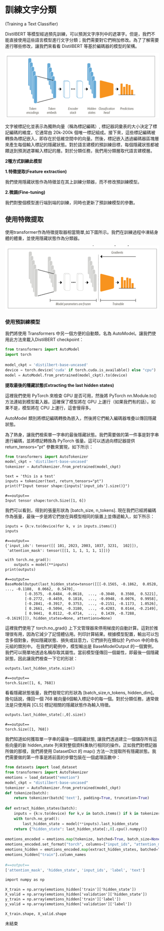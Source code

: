# 訓練文字分類
(Training a Text Classifier)

DistilBERT 等模型經過預先訓練，可以預測文字序列中的遮罩字。但是，我們不能直接使用這些語言模型進行文字分類；我們需要對它們稍加修改。為了了解需要進行哪些修改，讓我們來看看 DistilBERT 等基於編碼器的模型的架構。

![](./images/pic1.png)

文字被標記化並表示為獨熱向量（稱為標記編碼）, 標記器詞彙表的大小決定了標記編碼的維度，它通常由 20k-200k 個唯一標記組成。接下來，這些標記編碼被轉換為標記嵌入，即存在於低維空間中的向量。然後，標記嵌入透過編碼器區塊層來產生每個輸入標記的隱藏狀態。對於語言建模的預訓練目標，每個隱藏狀態都被饋送到預測遮罩輸入標記的層。對於分類任務，我們用分類層取代語言建模層。

**2種方式訓練此模型**

**1.特徵提取(Feature extraction)**

我們使用隱藏狀態作為特徵並在其上訓練分類器，而不修改預訓練模型。

**2.微調(Fine-tuning)**

我們對整個模型進行端到端的訓練，同時也更新了預訓練模型的參數。

## 使用特微提取
使用transformer作為特徵提取器相當簡單,如下圖所示。我們在訓練過程中凍結身體的體重，並使用隱藏狀態作為分類器。

![](./images/pic2.png)

### 使用預訓練模型
我們將使用 Transformers 中另一個方便的自動類，名為 AutoModel。讓我們使用此方法來載入DistilBERT checkpoint：

```python
from transformers import AutoModel
import torch

model_ckpt = 'distilbert-base-uncased'
device = torch.device('cuda' if torch.cuda.is_available() else "cpu")
model = AutoModel.from_pretrained(model_ckpt).to(device)
```

**提取最後的隱藏狀態(Extracting the last hidden states)**

這裡我們使用 PyTorch 來檢查 GPU 是否可用，然後將 PyTorch nn.Module.to() 方法連結到模型載入器。這確保了模型將在 GPU 上運行（如果我們有的話）。如果不是，模型將在 CPU 上運行，這會慢得多。

AutoModel 類別將標記編碼轉換為嵌入，然後將它們輸入編碼器堆疊以傳回隱藏狀態。

為了熱身，讓我們檢索單一字串的最後隱藏狀態。我們需要做的第一件事是對字串進行編碼，並將標記轉換為 PyTorch 張量。這可以透過向標記器提供 return_tensors="pt" 參數來實現，如下所示：

```python
from transformers import AutoTokenizer
model_ckpt = 'distilbert-base-uncased'
tokenizer = AutoTokenizer.from_pretrained(model_ckpt)
```

```
text = 'this is a test'
inputs = tokenizer(text, return_tensors="pt")
print(f"Input tensor shape:{inputs['input_ids'].size()}")

#==output==
Input tensor shape:torch.Size([1, 6])

```

我們可以看到，得到的張量形狀為 [batch_size, n_tokens]. 現在我們已經將編碼作為張量，最後一步是將它們放在與模型相同的裝置上並傳遞輸入，如下所示：

```
inputs = {k:v.to(device)for k, v in inputs.items()}
inputs

#==output==
{'input_ids': tensor([[ 101, 2023, 2003, 1037, 3231,  102]]),
 'attention_mask': tensor([[1, 1, 1, 1, 1, 1]])}
```

```
with torch.no_grad():
    outputs = model(**inputs)
print(outputs)

#==output==
BaseModelOutput(last_hidden_state=tensor([[[-0.1565, -0.1862,  0.0528,  ..., -0.1188,  0.0662,  0.5470],
         [-0.3575, -0.6484, -0.0618,  ..., -0.3040,  0.3508,  0.5221],
         [-0.2772, -0.4459,  0.1818,  ..., -0.0948, -0.0076,  0.9958],
         [-0.2841, -0.3917,  0.3753,  ..., -0.2151, -0.1173,  1.0526],
         [ 0.2661, -0.5094, -0.3180,  ..., -0.4203,  0.0144, -0.2149],
         [ 0.9441,  0.0112, -0.4714,  ...,  0.1439, -0.7288, -0.1619]]]), hidden_states=None, attentions=None)
```

這裡我們使用了 torch.no_grad() 上下文管理器來停用梯度的自動計算。這對於推理很有用，因為它減少了記憶體佔用。列印計算結果。根據模型配置，輸出可以包含多個對象，例如隱藏狀態、損失或註意力，它們排列在類似於 Python 中的命名元組的類別中。
在我們的範例中，模型輸出是 BaseModelOutput 的一個實例，我們可以簡單地透過名稱存取其屬性。當前模型僅傳回一個屬性，即最後一個隱藏狀態，因此讓我們檢查一下它的形狀：

```
outputs.last_hidden_state.size()

#==output==
torch.Size([1, 6, 768])
```

看看隱藏狀態張量，我們發現它的形狀為 [batch_size,n_tokens, hidden_​​dim]。換句話說，傳回一個 768 維向量6個輸入標記中的每一個。對於分類任務，通常做法是只使用與 [CLS] 標記相關的隱藏狀態作為輸入特徵。

```
outputs.last_hidden_state[:,0].size()

#==output==
torch.Size([1, 768])
```

我們知道如何獲取單一字串的最後一個隱藏狀態, 讓我們透過建立一個儲存所有這些向量的新 hidden_​​state 列來對整個資料集執行相同的操作。正如我們對標記器所做的那樣，我們將使用 DatasetDict 的 map() 方法一次提取所有隱藏狀態。我們需要做的第一件事是將前面的步驟包裝在一個處理函數中：

```python
from datasets import load_dataset
from transformers import AutoTokenizer
emotions = load_dataset("emotion")
model_ckpt = "distilbert-base-uncased"
tokenizer = AutoTokenizer.from_pretrained(model_ckpt)
def tokenize(batch):
    return tokenizer(batch['text'], padding=True, truncation=True)

def extract_hidden_states(batch):
    inputs = {k:v.to(device) for k,v in batch.items() if k in tokenizer.model_input_names}
    with torch.no_grad():
        last_hidden_state = model(**inputs).last_hidden_state
    return {"hidden_state": last_hidden_state[:,0].cpu().numpy()}

emotions_encoded = emotions.map(tokenize, batched=True, batch_size=None)
emotions_encoded.set_format("torch", columns=["input_ids", "attention_mask", "label"])
emotions_hidden = emotions_encoded.map(extract_hidden_states, batched=True)
emotions_hidden["train"].column_names

#==output==
['attention_mask', 'hidden_state', 'input_ids', 'label', 'text']
```

```
import numpy as np

X_train = np.array(emotions_hidden['train']['hidden_state'])
X_valid = np.array(emotions_hidden['validation']['hidden_state'])
y_train = np.array(emotions_hidden['train']['label'])
y_valid = np.array(emotions_hidden['validation']['label'])

X_train.shape, X_valid.shape
```

未結束



















